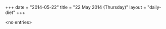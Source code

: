 +++
date = "2014-05-22"
title = "22 May 2014 (Thursday)"
layout = "daily-diet"
+++


\<no entries\>


